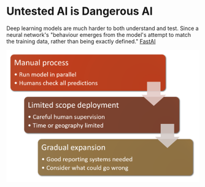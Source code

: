 # Untested AI is Dangerous AI

Deep learning models are much harder to both understand and test. Since a neural network's "behaviour emerges from the model's attempt to match the training data, rather than being exactly defined." [FastAI](https://course.fast.ai/)

![Monitor your AI](images/safety.png) 
